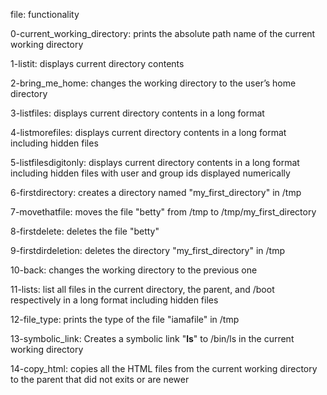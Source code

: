 file:				functionality


0-current_working_directory:	prints the absolute path name of the current working directory

1-listit:			displays current directory contents

2-bring_me_home:		changes the working directory to the user’s home directory

3-listfiles:			displays current directory contents in a long format

4-listmorefiles:		displays current directory contents in a long format including hidden files

5-listfilesdigitonly:		displays current directory contents in a long format including hidden files
				with user and group ids displayed numerically

6-firstdirectory:		creates a directory named "my_first_directory" in /tmp

7-movethatfile:			moves the file "betty" from /tmp to /tmp/my_first_directory

8-firstdelete:			deletes the file "betty"

9-firstdirdeletion:		deletes the directory "my_first_directory" in /tmp

10-back:			changes the working directory to the previous one

11-lists:			list all files in the current directory, the parent, and /boot respectively
				in a long format including hidden files

12-file_type:			prints the type of the file "iamafile" in /tmp

13-symbolic_link:		Creates a symbolic link "__ls__" to /bin/ls in the current working directory

14-copy_html:			copies all the HTML files from the current working directory to the parent
				that did not exits or are newer

